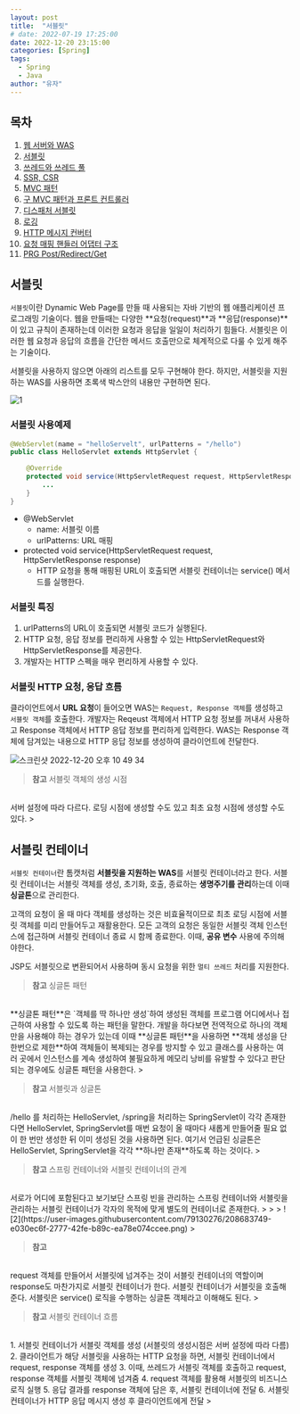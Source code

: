 ```yaml
---
layout: post
title:  "서블릿"
# date: 2022-07-19 17:25:00
date: 2022-12-20 23:15:00
categories: [Spring]
tags:
  - Spring
  - Java
author: "유자"
---
```


## 목차

1. [웹 서버와 WAS](https://yessm621.github.io/http/2022/12/19/Web-WebServer-WAS/)
2. [서블릿](https://yessm621.github.io/spring/2022/12/20/Spring-Servlet/)
3. [쓰레드와 쓰레드 풀](https://yessm621.github.io/spring/2022/12/21/Spring-Thread/)
4. [SSR, CSR](https://yessm621.github.io/http/2022/12/19/Web-SSR-CSR/)
5. [MVC 패턴](https://yessm621.github.io/spring/2023/01/17/Spring-MVCPattern/)
6. [구 MVC 패턴과 프론트 컨트롤러](https://yessm621.github.io/spring/2023/01/17/Spring-MVCPattern-FrontController/)
7. [디스패처 서블릿](https://yessm621.github.io/spring/2023/01/17/Spring-DispatcherServlet/)
8. [로깅](https://yessm621.github.io/web/2022/07/21/Spring-Logging/)
9. [HTTP 메시지 컨버터](https://yessm621.github.io/spring/2022/07/21/Spring-HTTPMessageConverter/)
10. [요청 매핑 핸들러 어댑터 구조](https://yessm621.github.io/spring/2022/07/20/Spring-RequestMappingHandlerAdapter/)
11. [PRG Post/Redirect/Get](https://yessm621.github.io/spring/2023/01/19/Spring-PRG/)


## 서블릿

`서블릿`이란 Dynamic Web Page를 만들 때 사용되는 자바 기반의 웹 애플리케이션 프로그래밍 기술이다. 웹을 만들때는 다양한 **요청(request)**과 **응답(response)**이 있고 규칙이 존재하는데 이러한 요청과 응답을 일일이 처리하기 힘들다. 서블릿은 이러한 웹 요청과 응답의 흐름을 간단한 메서드 호출만으로 체계적으로 다룰 수 있게 해주는 기술이다.

서블릿을 사용하지 않으면 아래의 리스트를 모두 구현해야 한다. 하지만, 서블릿을 지원하는 WAS를 사용하면 초록색 박스안의 내용만 구현하면 된다.

![1](https://user-images.githubusercontent.com/79130276/208683437-623d6d1b-7bfc-4c8d-a6b8-2a6198838614.png)

### 서블릿 사용예제

```java
@WebServlet(name = "helloServelt", urlPatterns = "/hello")
public class HelloServlet extends HttpServlet {

    @Override
    protected void service(HttpServletRequest request, HttpServletResponse response) throws ServletException, IOException {
        ...
    }
}
```

- @WebServlet
    - name: 서블릿 이름
    - urlPatterns: URL 매핑
- protected void service(HttpServletRequest request, HttpServletResponse response)
    - HTTP 요청을 통해 매핑된 URL이 호출되면 서블릿 컨테이너는 service() 메서드를 실행한다.

### 서블릿 특징

1. urlPatterns의 URL이 호출되면 서블릿 코드가 실행된다.
2. HTTP 요청, 응답 정보를 편리하게 사용할 수 있는 HttpServletRequest와 HttpServletResponse를 제공한다.
3. 개발자는 HTTP 스펙을 매우 편리하게 사용할 수 있다.

### 서블릿 HTTP 요청, 응답 흐름

클라이언트에서 **URL 요청**이 들어오면 WAS는 `Request, Response 객체`를 생성하고 `서블릿 객체`를 호출한다. 개발자는 Reqeust 객체에서 HTTP 요청 정보를 꺼내서 사용하고 Response 객체에서 HTTP 응답 정보를 편리하게 입력한다. WAS는 Response 객체에 담겨있는 내용으로 HTTP 응답 정보를 생성하여 클라이언트에 전달한다.

![스크린샷 2022-12-20 오후 10 49 34](https://user-images.githubusercontent.com/79130276/208683263-e15dec06-0750-43a9-bdaa-3c0d73aff8d7.png)

> **참고** 서블릿 객체의 생성 시점
<br>
서버 설정에 따라 다르다. 로딩 시점에 생성할 수도 있고 최초 요청 시점에 생성할 수도 있다.
> 

## 서블릿 컨테이너

`서블릿 컨테이너`란 톰캣처럼 **서블릿을 지원하는 WAS**를 서블릿 컨테이너라고 한다. 서블릿 컨테이너는 서블릿 객체를 생성, 초기화, 호출, 종료하는 **생명주기를 관리**하는데 이때 **싱글톤**으로 관리한다.

고객의 요청이 올 때 마다 객체를 생성하는 것은 비효율적이므로 최초 로딩 시점에 서블릿 객체를 미리 만들어두고 재활용한다. 모든 고객의 요청은 동일한 서블릿 객체 인스턴스에 접근하며 서블릿 컨테이너 종료 시 함께 종료한다. 이때, **공유 변수** 사용에 주의해야한다.

JSP도 서블릿으로 변환되어서 사용하며 동시 요청을 위한 `멀티 쓰레드` 처리를 지원한다.

> **참고** 싱글톤 패턴
<br>
**싱글톤 패턴**은 `객체를 딱 하나만 생성`하여 생성된 객체를 프로그램 어디에서나 접근하여 사용할 수 있도록 하는 패턴을 말한다.
개발을 하다보면 전역적으로 하나의 객체만을 사용해야 하는 경우가 있는데 이때 **싱글톤 패턴**을 사용하면 **객체 생성을 단 한번으로 제한**하여 객체들이 복제되는 경우를 방지할 수 있고 클래스를 사용하는 여러 곳에서 인스턴스를 계속 생성하여 불필요하게 메모리 낭비를 유발할 수 있다고 판단되는 경우에도 싱글톤 패턴을 사용한다.
> 

> **참고** 서블릿과 싱글톤
<br>
/hello 를 처리하는 HelloServlet, /spring을 처리하는 SpringServlet이 각각 존재한다면 HelloServlet, SpringServlet를 매번 요청이 올 때마다 새롭게 만들어줄 필요 없이 한 번만 생성한 뒤 이미 생성된 것을 사용하면 된다. 여기서 언급된 싱글톤은 HelloServlet, SpringServlet을 각각 **하나만 존재**하도록 하는 것이다.
> 

> **참고** 스프링 컨테이너와 서블릿 컨테이너의 관계
<br>
서로가 어디에 포함된다고 보기보단 스프링 빈을 관리하는 스프링 컨테이너와 서블릿을 관리하는 서블릿 컨테이너가 각자의 목적에 맞게 별도의 컨테이너로 존재한다.
> 
> 
> ![2](https://user-images.githubusercontent.com/79130276/208683749-e030ec6f-2777-42fe-b89c-ea78e074ccee.png)
> 

> **참고**
<br>
request 객체를 만들어서 서블릿에 넘겨주는 것이 서블릿 컨테이너의 역할이며 response도 마찬가지로 서블릿 컨테이너가 한다. 서블릿 컨테이너가 서블릿을 호출해준다.
서블릿은 service() 로직을 수행하는 싱글톤 객체라고 이해해도 된다.
> 

> **참고** 서블릿 컨테이너 흐름
<br>
1. 서블릿 컨테이너가 서블릿 객체를 생성 (서블릿의 생성시점은 서버 설정에 따라 다름)
2. 클라이언트가 해당 서블릿을 사용하는 HTTP 요청을 하면, 서블릿 컨테이너에서 request, response 객체를 생성
3. 이때, 쓰레드가 서블릿 객체를 호출하고 request, response 객체를 서블릿 객체에 넘겨줌
4. request 객체를 활용해 서블릿의 비즈니스 로직 실행
5. 응답 결과를 response 객체에 담은 후, 서블릿 컨테이너에 전달
6. 서블릿 컨테이너가 HTTP 응답 메시지 생성 후 클라이언트에게 전달
>